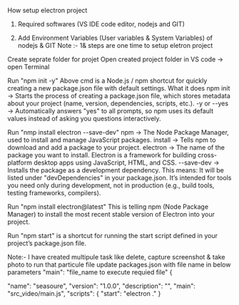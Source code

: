 How setup electron project

1. Required softwares (VS IDE code editor, nodejs and GIT)

2. Add Environment Variables (User variables & System Variables) of nodejs & GIT
Note :- 1& steps are one time to setup eletron project

Create seprate folder for projet 
Open created project folder in VS code -> open Terminal

Run "npm init -y"
Above cmd is a Node.js / npm shortcut for quickly creating a new package.json file with default settings. 
What it does
npm init → Starts the process of creating a package.json file, which stores metadata about your project (name, version, dependencies, scripts, etc.).
-y or --yes → Automatically answers "yes" to all prompts, so npm uses its default values instead of asking you questions interactively.

Run "nmp install electron --save-dev"
npm        → The Node Package Manager, used to install and manage JavaScript packages.
install    → Tells npm to download and add a package to your project.
electron   → The name of the package you want to install. Electron is a framework for building cross-platform desktop apps using JavaScript, HTML, and CSS.
--save-dev → Installs the package as a development dependency. This means:
It will be listed under "devDependencies" in your package.json.
It’s intended for tools you need only during development, not in production (e.g., build tools, testing frameworks, compilers).

Run "npm install electron@latest" 
This is telling npm (Node Package Manager) to install the most recent stable version of Electron into your project.

Run "npm start"
is a shortcut for running the start script defined in your project’s package.json file.

Note:- 
I have created multipule task like delete, capture screenshot & take photo to run that particule file update packages.json with file name in below parameters "main": "file_name to execute requied file"
{

  "name": "seasoure",
  "version": "1.0.0",
  "description": "",
  "main": "src_video/main.js",
  "scripts": {
    "start": "electron ."
  }
